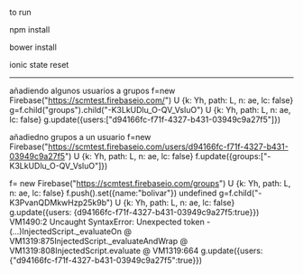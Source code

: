 to run 

npm install


bower install

ionic state reset

----

añadiendo algunos usuarios a grupos
f=new Firebase("https://scmtest.firebaseio.com/")
U {k: Yh, path: L, n: ae, lc: false}
g=f.child("groups").child("-K3LkUDlu_O-QV_VsluO")
U {k: Yh, path: L, n: ae, lc: false}
g.update({users:["d94166fc-f71f-4327-b431-03949c9a27f5"]})

añadiedno grupos a un usuario
f=new Firebase("https://scmtest.firebaseio.com/users/d94166fc-f71f-4327-b431-03949c9a27f5")
U {k: Yh, path: L, n: ae, lc: false}
f.update({groups:["-K3LkUDlu_O-QV_VsluO"]})





 f= new Firebase("https://scmtest.firebaseio.com/groups")
U {k: Yh, path: L, n: ae, lc: false}
f.push().set({name:"bolivar"})
undefined
g=f.child("-K3PvanQDMkwHzp25k9b")
U {k: Yh, path: L, n: ae, lc: false}
g.update({users: {d94166fc-f71f-4327-b431-03949c9a27f5:true}})
VM1490:2 Uncaught SyntaxError: Unexpected token -(…)InjectedScript._evaluateOn @ VM1319:875InjectedScript._evaluateAndWrap @ VM1319:808InjectedScript.evaluate @ VM1319:664
g.update({users: {"d94166fc-f71f-4327-b431-03949c9a27f5":true}})